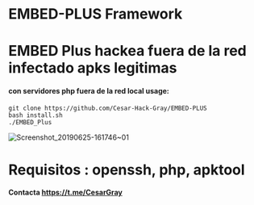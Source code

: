 # EMBED-PLUS Framework
# EMBED Plus hackea fuera de la red infectado apks legitimas
#### con servidores php fuera de la red local usage:

    git clone https://github.com/Cesar-Hack-Gray/EMBED-PLUS
    bash install.sh
    ./EMBED_Plus
    
  ![Screenshot_20190625-161746~01](https://user-images.githubusercontent.com/46208706/60137733-20d79080-9765-11e9-8a1e-3ab8059abad9.png)

 # Requisitos : openssh, php, apktool
 #### Contacta https://t.me/CesarGray
